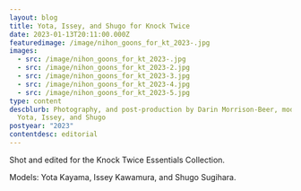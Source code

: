 ```yaml
---
layout: blog
title: Yota, Issey, and Shugo for Knock Twice
date: 2023-01-13T20:11:00.000Z
featuredimage: /image/nihon_goons_for_kt_2023-.jpg
images:
  - src: /image/nihon_goons_for_kt_2023-.jpg
  - src: /image/nihon_goons_for_kt_2023-2.jpg
  - src: /image/nihon_goons_for_kt_2023-3.jpg
  - src: /image/nihon_goons_for_kt_2023-4.jpg
  - src: /image/nihon_goons_for_kt_2023-5.jpg
type: content
descblurb: Photography, and post-production by Darin Morrison-Beer, modeled by
  Yota, Issey, and Shugo
postyear: "2023"
contentdesc: editorial
---
```

Shot and edited for the Knock Twice Essentials Collection.



Models: Yota Kayama, Issey Kawamura, and Shugo Sugihara.
